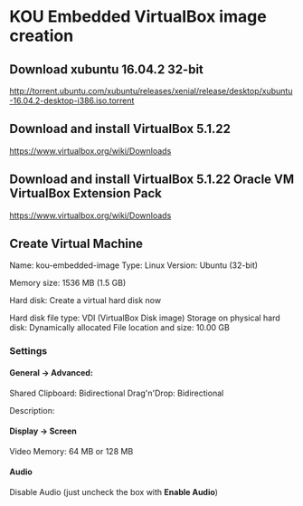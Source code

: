 # KOU Embedded VirtualBox image creation

## Download **xubuntu 16.04.2 32-bit**

http://torrent.ubuntu.com/xubuntu/releases/xenial/release/desktop/xubuntu-16.04.2-desktop-i386.iso.torrent

## Download and install VirtualBox 5.1.22
https://www.virtualbox.org/wiki/Downloads

## Download and install VirtualBox 5.1.22 Oracle VM VirtualBox Extension Pack
https://www.virtualbox.org/wiki/Downloads

## Create Virtual Machine

Name: kou-embedded-image
Type: Linux
Version: Ubuntu (32-bit)

Memory size: 1536 MB (1.5 GB)

Hard disk: Create a virtual hard disk now

Hard disk file type: VDI (VirtualBox Disk image)
Storage on physical hard disk: Dynamically allocated
File location and size: 10.00 GB

### Settings
#### General -> Advanced:
Shared Clipboard: Bidirectional
Drag'n'Drop: Bidirectional

Description:


#### Display -> Screen
Video Memory: 64 MB or 128 MB

#### Audio
Disable Audio (just uncheck the box with **Enable Audio**)


